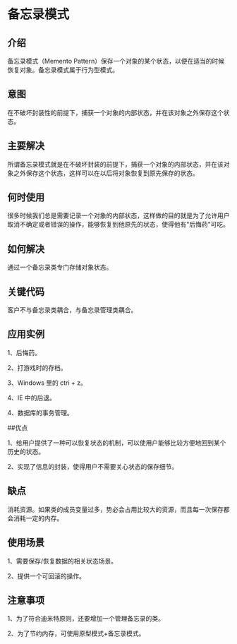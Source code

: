 # 备忘录模式

## 介绍

备忘录模式（Memento Pattern）保存一个对象的某个状态，以便在适当的时候恢复对象。备忘录模式属于行为型模式。

## 意图

在不破坏封装性的前提下，捕获一个对象的内部状态，并在该对象之外保存这个状态。

## 主要解决

所谓备忘录模式就是在不破坏封装的前提下，捕获一个对象的内部状态，并在该对象之外保存这个状态，这样可以在以后将对象恢复到原先保存的状态。

## 何时使用

很多时候我们总是需要记录一个对象的内部状态，这样做的目的就是为了允许用户取消不确定或者错误的操作，能够恢复到他原先的状态，使得他有"后悔药"可吃。

## 如何解决

通过一个备忘录类专门存储对象状态。

## 关键代码

客户不与备忘录类耦合，与备忘录管理类耦合。

## 应用实例

1、后悔药。 

2、打游戏时的存档。 

3、Windows 里的 ctri + z。 

4、IE 中的后退。 

4、数据库的事务管理。

##优点 

1、给用户提供了一种可以恢复状态的机制，可以使用户能够比较方便地回到某个历史的状态。 

2、实现了信息的封装，使得用户不需要关心状态的保存细节。

## 缺点

消耗资源。如果类的成员变量过多，势必会占用比较大的资源，而且每一次保存都会消耗一定的内存。

## 使用场景

1、需要保存/恢复数据的相关状态场景。 

2、提供一个可回滚的操作。

## 注意事项

1、为了符合迪米特原则，还要增加一个管理备忘录的类。 

2、为了节约内存，可使用原型模式+备忘录模式。